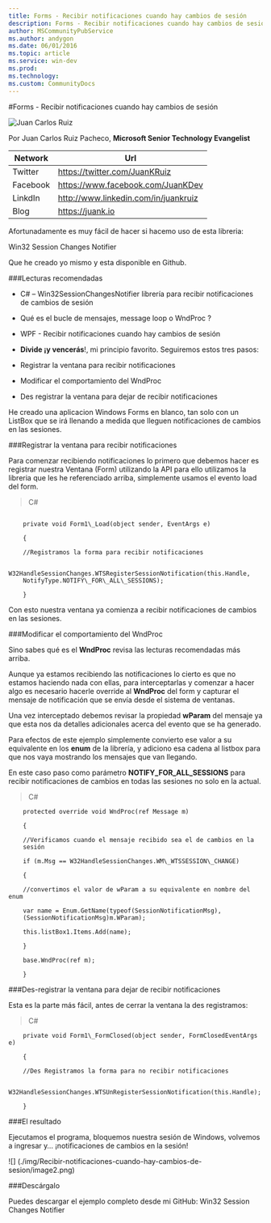 ```yaml
---
title: Forms - Recibir notificaciones cuando hay cambios de sesión
description: Forms - Recibir notificaciones cuando hay cambios de sesión
author: MSCommunityPubService
ms.author: andygon
ms.date: 06/01/2016
ms.topic: article
ms.service: win-dev
ms.prod: 
ms.technology:
ms.custom: CommunityDocs
---
```


#Forms - Recibir notificaciones cuando hay cambios de sesión

![Juan Carlos Ruiz ](http://gravatar.com/avatar/2c36e6ebd9b4d33c3e9a0362607b3e57?s=150)
<!-- -->

Por Juan Carlos Ruiz Pacheco, **Microsoft Senior Technology Evangelist**

  Network   | Url
  ----------|----------------------------------------
  Twitter   | https://twitter.com/JuanKRuiz
  Facebook  | https://www.facebook.com/JuanKDev
  LinkdIn   | http://www.linkedin.com/in/juankruiz
  Blog      | https://juank.io

Afortunadamente es muy fácil de hacer si hacemo uso de esta libreria:

Win32 Session Changes Notifier

Que he creado yo mismo y esta disponible en Github.

###Lecturas recomendadas


- C\# – Win32SessionChangesNotifier librería para recibir notificaciones
de cambios de sesión

- Qué es el bucle de mensajes, message loop o WndProc ?

- WPF - Recibir notificaciones cuando hay cambios de sesión

- **Divide ¡y vencerás**!, mi principio favorito. Seguiremos estos tres
pasos:

- Registrar la ventana para recibir notificaciones

- Modificar el comportamiento del WndProc

- Des registrar la ventana para dejar de recibir notificaciones

He creado una aplicacion Windows Forms en blanco, tan solo con un
ListBox que se irá llenando a medida que lleguen notificaciones de
cambios en las sesiones.

###Registrar la ventana para recibir notificaciones


Para comenzar recibiendo notificaciones lo primero que debemos hacer es
registrar nuestra Ventana (Form) utilizando la API para ello utilizamos
la libreria que les he referenciado arriba, simplemente usamos el evento
load del form.

>C\#

```

    private void Form1\_Load(object sender, EventArgs e)

    {

    //Registramos la forma para recibir notificaciones

    W32HandleSessionChanges.WTSRegisterSessionNotification(this.Handle,
    NotifyType.NOTIFY\_FOR\_ALL\_SESSIONS);

    }
```

Con esto nuestra ventana ya comienza a recibir notificaciones de cambios
en las sesiones.

###Modificar el comportamiento del WndProc


Sino sabes qué es el **WndProc** revisa las lecturas recomendadas más
arriba.

Aunque ya estamos recibiendo las notificaciones lo cierto es que no
estamos haciendo nada con ellas, para interceptarlas y comenzar a hacer
algo es necesario hacerle override al **WndProc** del form y capturar el
mensaje de notificación que se envía desde el sistema de ventanas.

Una vez interceptado debemos revisar la propiedad **wParam** del mensaje
ya que esta nos da detalles adicionales acerca del evento que se ha
generado.

Para efectos de este ejemplo simplemente convierto ese valor a su
equivalente en los **enum** de la librería, y adiciono esa cadena al
listbox para que nos vaya mostrando los mensajes que van llegando.

En este caso paso como parámetro **NOTIFY\_FOR\_ALL\_SESSIONS** para
recibir notificaciones de cambios en todas las sesiones no solo en la
actual.

>C\#


```
    protected override void WndProc(ref Message m)

    {

    //Verificamos cuando el mensaje recibido sea el de cambios en la
    sesión

    if (m.Msg == W32HandleSessionChanges.WM\_WTSSESSION\_CHANGE)

    {

    //convertimos el valor de wParam a su equivalente en nombre del enum

    var name = Enum.GetName(typeof(SessionNotificationMsg),
    (SessionNotificationMsg)m.WParam);

    this.listBox1.Items.Add(name);

    }

    base.WndProc(ref m);

    }
```

###Des-registrar la ventana para dejar de recibir notificaciones

Esta es la parte más fácil, antes de cerrar la ventana la des
registramos:

>C\#


```
    private void Form1\_FormClosed(object sender, FormClosedEventArgs e)

    {

    //Des Registramos la forma para no recibir notificaciones

    W32HandleSessionChanges.WTSUnRegisterSessionNotification(this.Handle);

    }
```

###El resultado


Ejecutamos el programa, bloquemos nuestra sesión de Windows, volvemos a
ingresar y… ¡notificaciones de cambios en la sesión!

![] (./img/Recibir-notificaciones-cuando-hay-cambios-de-sesion/image2.png)

###Descárgalo


Puedes descargar el ejemplo completo desde mi GitHub: Win32 Session
Changes Notifier





